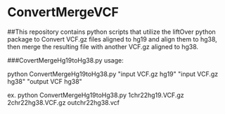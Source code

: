 # ConvertMergeVCF
##This repository contains python scripts that utilize the liftOver python package to Convert VCF.gz files aligned to hg19 and align them to hg38, then merge the resulting file with another VCF.gz aligned to hg38.  

###CovertMergeHg19toHg38.py usage:

python ConvertMergeHg19toHg38.py "input VCF.gz hg19" "input VCF.gz hg38" "output VCF hg38"

ex. python ConvertMergeHg19toHg38.py 1chr22hg19.VCF.gz 2chr22hg38.VCF.gz outchr22hg38.vcf
